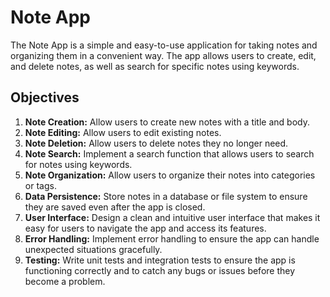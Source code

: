 # Note App

The Note App is a simple and easy-to-use application for taking notes and organizing them in a convenient way. The app allows users to create, edit, and delete notes, as well as search for specific notes using keywords.

## Objectives

1. **Note Creation:** Allow users to create new notes with a title and body.
2. **Note Editing:** Allow users to edit existing notes.
3. **Note Deletion:** Allow users to delete notes they no longer need.
4. **Note Search:** Implement a search function that allows users to search for notes using keywords.
5. **Note Organization:** Allow users to organize their notes into categories or tags.
6. **Data Persistence:** Store notes in a database or file system to ensure they are saved even after the app is closed.
7. **User Interface:** Design a clean and intuitive user interface that makes it easy for users to navigate the app and access its features.
8. **Error Handling:** Implement error handling to ensure the app can handle unexpected situations gracefully.
9. **Testing:** Write unit tests and integration tests to ensure the app is functioning correctly and to catch any bugs or issues before they become a problem.
